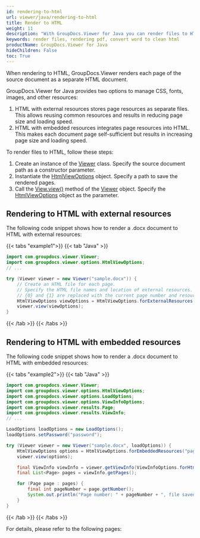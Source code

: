 ```yaml
---
id: rendering-to-html
url: viewer/java/rendering-to-html
title: Render to HTML
weight: 11
description: "With GroupDocs.Viewer for Java you can render files to HTML format. As a simple usecase please see how easily you can convert Microsoft Word to clean html."
keywords: render files, rendering pdf, convert word to clean html
productName: GroupDocs.Viewer for Java
hideChildren: False
toc: True
---
```

When rendering to HTML, GroupDocs.Viewer renders each page of the source document as a separate HTML document.

GroupDocs.Viewer for Java provides two options to manage CSS, fonts, images, and other resources:

1. HTML with external resources stores page resources as separate files. This allows reusing common resources and results in reducing page size and loading speed.
2. HTML with embedded resources integrates page resources into HTML. This makes each document page self-sufficient but results in increasing page size and loading speed.

To render files to HTML, follow these steps:

1. Create an instance of the [Viewer](https://reference.groupdocs.com/viewer/java/com.groupdocs.viewer/Viewer) class. Specify the source document path as a constructor parameter.
2. Instantiate the [HtmlViewOptions](https://reference.groupdocs.com/viewer/java/com.groupdocs.viewer.options/htmlviewoptions/) object. Specify a path to save the rendered  pages.
3. Call the [View.view()](https://reference.groupdocs.com/viewer/java/com.groupdocs.viewer/viewer/#view-com.groupdocs.viewer.options.ViewOptions-) method of the [Viewer](https://reference.groupdocs.com/viewer/java/com.groupdocs.viewer/Viewer) object. Specify the [HtmlViewOptions](https://reference.groupdocs.com/viewer/java/com.groupdocs.viewer.options/htmlviewoptions/) object as the parameter.

## Rendering to HTML with external resources

The following code snippet shows how to render a .docx document to HTML with external resources: 

{{< tabs "example1">}}
{{< tab "Java" >}}
```java
import com.groupdocs.viewer.Viewer;
import com.groupdocs.viewer.options.HtmlViewOptions;
// ...

try (Viewer viewer = new Viewer("sample.docx")) {
    // Create an HTML file for each page.
    // Specify the HTML file names and location of external resources.
    // {0} and {1} are replaced with the current page number and resource name, respectively.
    HtmlViewOptions viewOptions = HtmlViewOptions.forExternalResources("page_{0}.html", "page_{0}/resource_{0}_{1}", "page_{0}/resource_{0}_{1}");
    viewer.view(viewOptions);
}
```
{{< /tab >}}
{{< /tabs >}}

## Rendering to HTML with embedded resources

The following code snippet shows how to render a .docx document to HTML with embedded resources:

{{< tabs "example2">}}
{{< tab "Java" >}}
```java
import com.groupdocs.viewer.Viewer;
import com.groupdocs.viewer.options.HtmlViewOptions;
import com.groupdocs.viewer.options.LoadOptions;
import com.groupdocs.viewer.options.ViewInfoOptions;
import com.groupdocs.viewer.results.Page;
import com.groupdocs.viewer.results.ViewInfo;
// ...

LoadOptions loadOptions = new LoadOptions();
loadOptions.setPassword("password");

try (Viewer viewer = new Viewer("sample.docx", loadOptions)) {
    HtmlViewOptions options = HtmlViewOptions.forEmbeddedResources("page_{0}.html");
    viewer.view(options);

    final ViewInfo viewInfo = viewer.getViewInfo(ViewInfoOptions.forHtmlView());
    final List<Page> pages = viewInfo.getPages();

    for (Page page : pages) {
        final int pageNumber = page.getNumber();
        System.out.println("Page number: " + pageNumber + ", file saved as 'page_" + pageNumber + ".html'");
    }
}


```
{{< /tab >}}
{{< /tabs >}}

For details, please refer to the following pages:
